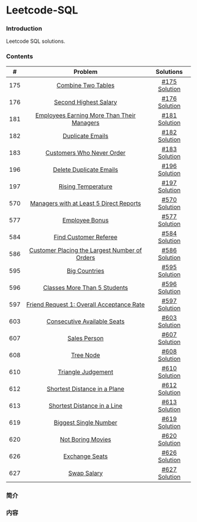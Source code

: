 # Leetcode-SQL

### Introduction

Leetcode SQL solutions.

### Contents

|  #  | Problem | Solutions |
|:---:|:-------:|:---------:|
| 175 | [Combine Two Tables](https://leetcode.com/problems/combine-two-tables/description/) | [#175 Solution](175/) |
| 176 | [Second Highest Salary](https://leetcode.com/problems/second-highest-salary/description/) | [#176 Solution](176/) |
| 181 | [Employees Earning More Than Their Managers](https://leetcode.com/problems/employees-earning-more-than-their-managers/description/) | [#181 Solution](181/) |
| 182 | [Duplicate Emails](https://leetcode.com/problems/duplicate-emails/description/) | [#182 Solution](182/) |
| 183 | [Customers Who Never Order](https://leetcode.com/problems/customers-who-never-order/description/) | [#183 Solution](183/) |
| 196 | [Delete Duplicate Emails](https://leetcode.com/problems/delete-duplicate-emails/description/) | [#196 Solution](196/) |
| 197 | [Rising Temperature](https://leetcode.com/problems/rising-temperature/description/) | [#197 Solution](197/) |
| 570 | [Managers with at Least 5 Direct Reports](https://leetcode.com/problems/managers-with-at-least-5-direct-reports/description/) | [#570 Solution](570/) |
| 577 | [Employee Bonus](https://leetcode.com/problems/employee-bonus/description/) | [#577 Solution](577/) |
| 584 | [Find Customer Referee](https://leetcode.com/problems/find-customer-referee/description/) | [#584 Solution](584/) |
| 586 | [Customer Placing the Largest Number of Orders](https://leetcode.com/problems/customer-placing-the-largest-number-of-orders/description/) | [#586 Solution](586/) |
| 595 | [Big Countries](https://leetcode.com/problems/big-countries/description/) | [#595 Solution](595/) |
| 596 | [Classes More Than 5 Students](https://leetcode.com/problems/classes-more-than-5-students/description/) | [#596 Solution](596/) |
| 597 | [Friend Request 1: Overall Acceptance Rate](https://leetcode.com/problems/friend-requests-i-overall-acceptance-rate/description/) | [#597 Solution](597/) |
| 603 | [Consecutive Available Seats](https://leetcode.com/problems/consecutive-available-seats/description/) | [#603 Solution](603/) |
| 607 | [Sales Person](https://leetcode.com/problems/sales-person/description/) | [#607 Solution](607/) |
| 608 | [Tree Node](https://leetcode.com/problems/tree-node/description/) | [#608 Solution](608/) |
| 610 | [Triangle Judgement](https://leetcode.com/problems/triangle-judgement/description/) | [#610 Solution](610/) |
| 612 | [Shortest Distance in a Plane](https://leetcode.com/problems/shortest-distance-in-a-plane/description/) | [#612 Solution](612/) |
| 613 | [Shortest Distance in a Line](https://leetcode.com/problems/shortest-distance-in-a-line/description/) | [#613 Solution](613/) |
| 619 | [Biggest Single Number](https://leetcode.com/problems/biggest-single-number/description/) | [#619 Solution](619/) |
| 620 | [ Not Boring Movies](https://leetcode.com/problems/not-boring-movies/description/) | [#620 Solution](620/) |
| 626 | [Exchange Seats](https://leetcode.com/problems/exchange-seats/description/) | [#626 Solution](626/) |
| 627 | [Swap Salary](https://leetcode.com/problems/swap-salary/description/) | [#627 Solution](627/) |

### 简介

### 内容